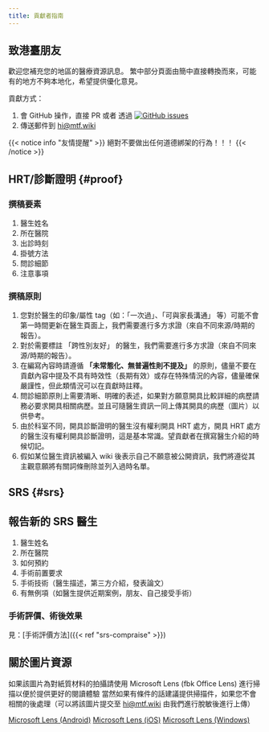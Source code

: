 ```yaml
---
title: 貢獻者指南
---
```


## 致港臺朋友

歡迎您補充您的地區的醫療資源訊息。
繁中部分頁面由簡中直接轉換而來，可能有的地方不夠本地化，希望提供優化意見。

貢獻方式：

1. 會 GitHub 操作，直接 PR 或者 透過 [![GitHub issues][badge-github]][new-issue]
1. 傳送郵件到 <hi@mtf.wiki>

[badge-github]: https://img.shields.io/github/issues/mtf-wiki/MtF-Wiki?style=flat-square
[new-issue]: https://github.com/mtf-wiki/MtF-Wiki/issues/new/choose

{{< notice info "友情提醒" >}}
絕對不要做出任何道德綁架的行為！！！
{{< /notice >}}

## HRT/診斷證明 {#proof}

### 撰稿要素

1. 醫生姓名
1. 所在醫院
1. 出診時刻
1. 掛號方法
1. 問診細節
1. 注意事項

### 撰稿原則

1. 您對於醫生的印象/屬性 tag（如：「一次過」、「可與家長溝通」 等）可能不會第一時間更新在醫生頁面上，我們需要進行多方求證（來自不同來源/時期的報告）。
1. 對於需要標註 「跨性別友好」 的醫生，我們需要進行多方求證（來自不同來源/時期的報告）。
1. 在編寫內容時請遵循 **「未常態化、無普遍性則不提及」** 的原則，儘量不要在貢獻內容中提及不具有時效性（長期有效）或存在特殊情況的內容，儘量確保嚴謹性，但此類情況可以在貢獻時註釋。
1. 問診細節原則上需要清晰、明確的表述，如果對方願意開具比較詳細的病歷請務必要求開具相關病歷。並且可隨醫生資訊一同上傳其開具的病歷（圖片）以供參考。
1. 由於科室不同，開具診斷證明的醫生沒有權利開具 HRT 處方，開具 HRT 處方的醫生沒有權利開具診斷證明，這是基本常識。望貢獻者在撰寫醫生介紹的時候切記。
1. 假如某位醫生資訊被編入 wiki 後表示自己不願意被公開資訊，我們將遵從其主觀意願將有關詞條刪除並列入過時名單。

## SRS {#srs}

## 報告新的 SRS 醫生

1. 醫生姓名
1. 所在醫院
1. 如何預約
1. 手術前置要求
1. 手術技術（醫生描述，第三方介紹，發表論文）
1. 有無例項（如醫生提供近期案例，朋友、自己接受手術）

### 手術評價、術後效果

見：[手術評價方法]({{< ref "srs-compraise" >}})

## 關於圖片資源

如果該圖片為對紙質材料的拍攝請使用 Microsoft Lens (fbk Office Lens) 進行掃描以便於提供更好的閱讀體驗
當然如果有條件的話建議提供掃描件，如果您不會相關的後處理（可以將該圖片提交至 <hi@mtf.wiki> 由我們進行脫敏後進行上傳）

[Microsoft Lens (Android)](https://play.google.com/store/apps/details?id=com.microsoft.office.officelens)
[Microsoft Lens (iOS)](https://apps.apple.com/app/id975925059)
[Microsoft Lens (Windows)](https://www.microsoft.com/en-us/p/office-lens/9wzdncrfj3t8)
